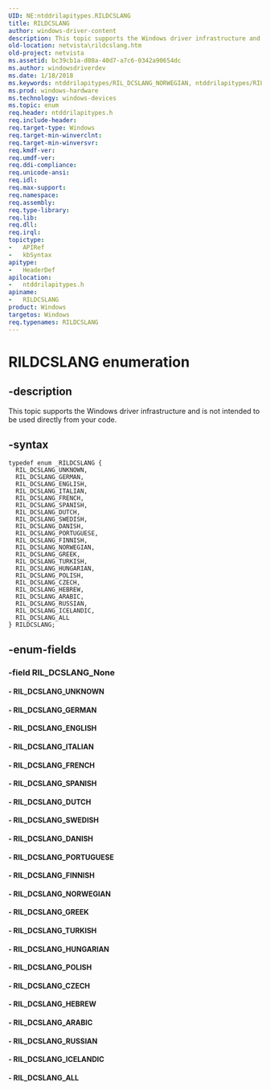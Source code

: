 ```yaml
---
UID: NE:ntddrilapitypes.RILDCSLANG
title: RILDCSLANG
author: windows-driver-content
description: This topic supports the Windows driver infrastructure and is not intended to be used directly from your code.
old-location: netvista\rildcslang.htm
old-project: netvista
ms.assetid: bc39cb1a-d08a-40d7-a7c6-0342a90654dc
ms.author: windowsdriverdev
ms.date: 1/18/2018
ms.keywords: ntddrilapitypes/RIL_DCSLANG_NORWEGIAN, ntddrilapitypes/RIL_DCSLANG_ENGLISH, ntddrilapitypes/RIL_DCSLANG_ARABIC, ntddrilapitypes/RIL_DCSLANG_DANISH, ntddrilapitypes/RIL_DCSLANG_GERMAN, ntddrilapitypes/RIL_DCSLANG_DUTCH, ntddrilapitypes/RIL_DCSLANG_GREEK, RIL_DCSLANG_RUSSIAN, RIL_DCSLANG_ITALIAN, RILDCSLANG enumeration [Network Drivers Starting with Windows Vista], ntddrilapitypes/RIL_DCSLANG_ALL, RIL_DCSLANG_GREEK, RILDCSLANG, RIL_DCSLANG_SPANISH, ntddrilapitypes/RIL_DCSLANG_PORTUGUESE, ntddrilapitypes/RIL_DCSLANG_FINNISH, RIL_DCSLANG_HUNGARIAN, RIL_DCSLANG_HEBREW, RIL_DCSLANG_ALL, RIL_DCSLANG_PORTUGUESE, netvista.rildcslang, ntddrilapitypes/RIL_DCSLANG_SPANISH, ntddrilapitypes/RIL_DCSLANG_ITALIAN, ntddrilapitypes/RIL_DCSLANG_UNKNOWN, RIL_DCSLANG_ICELANDIC, ntddrilapitypes/RIL_DCSLANG_HEBREW, RIL_DCSLANG_GERMAN, ntddrilapitypes/RIL_DCSLANG_RUSSIAN, RIL_DCSLANG_TURKISH, ntddrilapitypes/RIL_DCSLANG_FRENCH, RIL_DCSLANG_FRENCH, ntddrilapitypes/RILDCSLANG, ntddrilapitypes/RIL_DCSLANG_POLISH, ntddrilapitypes/RIL_DCSLANG_ICELANDIC, ntddrilapitypes/RIL_DCSLANG_SWEDISH, RIL_DCSLANG_FINNISH, ntddrilapitypes/RIL_DCSLANG_CZECH, RIL_DCSLANG_POLISH, RIL_DCSLANG_UNKNOWN, RIL_DCSLANG_ENGLISH, ntddrilapitypes/RIL_DCSLANG_TURKISH, RIL_DCSLANG_ARABIC, RIL_DCSLANG_NORWEGIAN, RIL_DCSLANG_SWEDISH, RIL_DCSLANG_CZECH, RIL_DCSLANG_DUTCH, ntddrilapitypes/RIL_DCSLANG_HUNGARIAN, RIL_DCSLANG_DANISH
ms.prod: windows-hardware
ms.technology: windows-devices
ms.topic: enum
req.header: ntddrilapitypes.h
req.include-header: 
req.target-type: Windows
req.target-min-winverclnt: 
req.target-min-winversvr: 
req.kmdf-ver: 
req.umdf-ver: 
req.ddi-compliance: 
req.unicode-ansi: 
req.idl: 
req.max-support: 
req.namespace: 
req.assembly: 
req.type-library: 
req.lib: 
req.dll: 
req.irql: 
topictype:
-	APIRef
-	kbSyntax
apitype:
-	HeaderDef
apilocation:
-	ntddrilapitypes.h
apiname:
-	RILDCSLANG
product: Windows
targetos: Windows
req.typenames: RILDCSLANG
---
```


# RILDCSLANG enumeration


## -description


This topic supports the Windows driver infrastructure and is not intended to be used directly from your code.


## -syntax


````
typedef enum _RILDCSLANG { 
  RIL_DCSLANG_UNKNOWN,
  RIL_DCSLANG_GERMAN,
  RIL_DCSLANG_ENGLISH,
  RIL_DCSLANG_ITALIAN,
  RIL_DCSLANG_FRENCH,
  RIL_DCSLANG_SPANISH,
  RIL_DCSLANG_DUTCH,
  RIL_DCSLANG_SWEDISH,
  RIL_DCSLANG_DANISH,
  RIL_DCSLANG_PORTUGUESE,
  RIL_DCSLANG_FINNISH,
  RIL_DCSLANG_NORWEGIAN,
  RIL_DCSLANG_GREEK,
  RIL_DCSLANG_TURKISH,
  RIL_DCSLANG_HUNGARIAN,
  RIL_DCSLANG_POLISH,
  RIL_DCSLANG_CZECH,
  RIL_DCSLANG_HEBREW,
  RIL_DCSLANG_ARABIC,
  RIL_DCSLANG_RUSSIAN,
  RIL_DCSLANG_ICELANDIC,
  RIL_DCSLANG_ALL
} RILDCSLANG;
````


## -enum-fields




### -field RIL_DCSLANG_None



#### - RIL_DCSLANG_UNKNOWN



#### - RIL_DCSLANG_GERMAN



#### - RIL_DCSLANG_ENGLISH



#### - RIL_DCSLANG_ITALIAN



#### - RIL_DCSLANG_FRENCH



#### - RIL_DCSLANG_SPANISH



#### - RIL_DCSLANG_DUTCH



#### - RIL_DCSLANG_SWEDISH



#### - RIL_DCSLANG_DANISH



#### - RIL_DCSLANG_PORTUGUESE



#### - RIL_DCSLANG_FINNISH



#### - RIL_DCSLANG_NORWEGIAN



#### - RIL_DCSLANG_GREEK



#### - RIL_DCSLANG_TURKISH



#### - RIL_DCSLANG_HUNGARIAN



#### - RIL_DCSLANG_POLISH



#### - RIL_DCSLANG_CZECH



#### - RIL_DCSLANG_HEBREW



#### - RIL_DCSLANG_ARABIC



#### - RIL_DCSLANG_RUSSIAN



#### - RIL_DCSLANG_ICELANDIC



#### - RIL_DCSLANG_ALL


